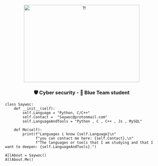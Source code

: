 <p align="center"> 
<a href= "https://archive.org/details/pocorgtfo"><img src="BASIC.gif" alt="?!" style="width:380px;height:255px; "></a>
<h3 align="center"> 🛡️ Cyber security - 🔵 Blue Team student</h3>
</p>

```Py
class Saywoc:
    def __init__(self):
        self.Language = "Python, C/C++"
        self.Contact =  "Saywoc@protonmail.com"
        self.LanguageAndTools = "Python , C , C++ , Js , MySQL"
	
    def Me(self):
        print(f"Languages i know {self.Language}\n"
              f"you can contact me here: {self.Contact},\n"
              f"The languages or tools that I am studying and that I want to deepen: {self.LanguageAndTools}.")
	      
AllAbout = Saywoc()
AllAbout.Me()
```
